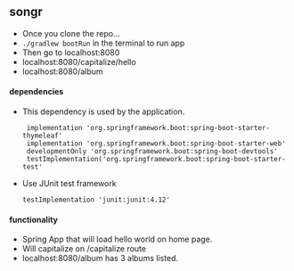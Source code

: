 ## songr

- Once you clone the repo...
- `./gradlew bootRun` in the terminal to run app
- Then go to localhost:8080
- localhost:8080/capitalize/hello
- localhost:8080/album
 
 #### dependencies
 - This dependency is used by the application.
      
       	implementation 'org.springframework.boot:spring-boot-starter-thymeleaf'
       	implementation 'org.springframework.boot:spring-boot-starter-web'
       	developmentOnly 'org.springframework.boot:spring-boot-devtools'
       	testImplementation('org.springframework.boot:spring-boot-starter-test'
   
 - Use JUnit test framework
       
       testImplementation 'junit:junit:4.12'
        
       
#### functionality

- Spring App that will load hello world on home page. 
- Will capitalize on /capitalize route
- localhost:8080/album has 3 albums listed.